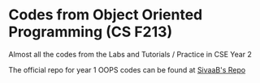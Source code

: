 # Codes from Object Oriented Programming (CS F213)

Almost all the codes from the Labs and Tutorials / Practice in CSE Year 2

The official repo for year 1 OOPS codes can be found at
[SivaaB's Repo](https://github.com/SivaaB/BITSPil-CSF213)

